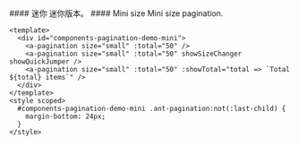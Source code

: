 <cn>
#### 迷你
迷你版本。
</cn>

<us>
#### Mini size
Mini size pagination.
</us>

```tpl
<template>
  <div id="components-pagination-demo-mini">
    <a-pagination size="small" :total="50" />
    <a-pagination size="small" :total="50" showSizeChanger showQuickJumper />
    <a-pagination size="small" :total="50" :showTotal="total => `Total ${total} items`" />
  </div>
</template>
<style scoped>
  #components-pagination-demo-mini .ant-pagination:not(:last-child) {
    margin-bottom: 24px;
  }
</style>
```
